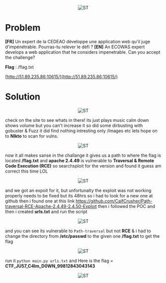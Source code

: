 
<p align="center">
  <img src="https://github.com/0xm1cr0/HackerLab_2022_final/blob/main/Web/calmdwon/imgs/clamd000wn.png" alt="ST"/>
</p>

# Problem 

**[FR]**
Un expert de la CEDEAO développe une application web qu'il juge d'impénétrable. Pourras-tu relever le défi ?
**[EN]** 
An ECOWAS expert develops a web application that he considers impenetrable. Can you accept the challenge?

**Flag** : /flag.txt

[http://51.89.235.86:10615/](http://51.89.235.86:10615/)

# Solution 


<p align="center">
  <img src="https://github.com/0xm1cr0/HackerLab_2022_final/blob/main/Web/calmdwon/imgs/clamdown.png" alt="ST"/>
</p>

check on the site to see whats in there! 
its just plays music calm down shows volume but you can't increase it 
so did some dirbusting with gobuster & Fuzz it did find nothing intresting only /Images etc 
lets hope on to **NIkto** to scan for vulns.


<p align="center">
  <img src="https://github.com/0xm1cr0/HackerLab_2022_final/blob/main/Web/calmdwon/imgs/nikto.png" alt="ST"/>
</p>

now it all makes sanse in the challange it gives us a path to where the flag is located **/flag.txt**  and **apache 2.4.49** is vulnerable to **Traversal & Remote Code Execution (RCE)** 
so searchsploit for the version and found it guess am correct this time LOL


<p align="center">
  <img src="https://github.com/0xm1cr0/HackerLab_2022_final/blob/main/Web/calmdwon/imgs/searchsploit.png" alt="ST"/>
</p>

and we got an expoit for it, but unfortunalty the exploit was not working properly needs to be fixed but its 48hrs so i had to look for a new one at github then i found one at this link https://github.com/CalfCrusher/Path-traversal-RCE-Apache-2.4.49-2.4.50-Exploit
then i followed the POC and then i created **urls.txt** and run the script 

<p align="center">
  <img src="https://github.com/0xm1cr0/HackerLab_2022_final/blob/main/Web/calmdwon/imgs/test.png" alt="ST"/>
</p>

and you can see  its vulnerable to `Path-traversal` but not **RCE** & i had to change the directory from **/etc/passwd** to the given one **/flag.txt** to get the flag

<p align="center">
  <img src="https://github.com/0xm1cr0/HackerLab_2022_final/blob/main/Web/calmdwon/imgs/dirchange.png" alt="ST"/>
</p>

run it  ``` python main.py urls.txt ``` and 
Here is the flag = **CTF_JU57_C4lm_D0WN_99812843043143**

<p align="center">
  <img src="https://github.com/0xm1cr0/HackerLab_2022_final/blob/main/Web/calmdwon/imgs/flag_D.png" alt="ST"/>
</p>

